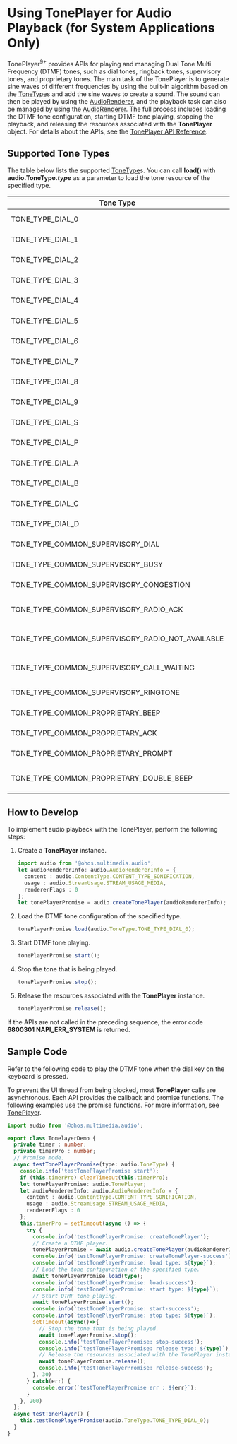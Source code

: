 # Using TonePlayer for Audio Playback (for System Applications Only)

TonePlayer<sup>9+</sup> provides APIs for playing and managing Dual Tone Multi Frequency (DTMF) tones, such as dial tones, ringback tones, supervisory tones, and proprietary tones. The main task of the TonePlayer is to generate sine waves of different frequencies by using the built-in algorithm based on the [ToneType](../reference/apis/js-apis-audio.md#tonetype9)s and add the sine waves to create a sound. The sound can then be played by using the [AudioRenderer](../reference/apis/js-apis-audio.md#audiorenderer8), and the playback task can also be managed by using the [AudioRenderer](../reference/apis/js-apis-audio.md#audiorenderer8). The full process includes loading the DTMF tone configuration, starting DTMF tone playing, stopping the playback, and releasing the resources associated with the **TonePlayer** object. For details about the APIs, see the [TonePlayer API Reference](../reference/apis/js-apis-audio.md#toneplayer9).


## Supported Tone Types

The table below lists the supported [ToneType](../reference/apis/js-apis-audio.md#tonetype9)s. You can call **load()** with **audio.ToneType.*type*** as a parameter to load the tone resource of the specified type.

| Tone Type| Value| Description| 
| -------- | -------- | -------- |
| TONE_TYPE_DIAL_0 | 0 | DTMF tone of key 0.| 
| TONE_TYPE_DIAL_1 | 1 | DTMF tone of key 1.| 
| TONE_TYPE_DIAL_2 | 2 | DTMF tone of key 2.| 
| TONE_TYPE_DIAL_3 | 3 | DTMF tone of key 3.| 
| TONE_TYPE_DIAL_4 | 4 | DTMF tone of key 4.| 
| TONE_TYPE_DIAL_5 | 5 | DTMF tone of key 5.| 
| TONE_TYPE_DIAL_6 | 6 | DTMF tone of key 6.| 
| TONE_TYPE_DIAL_7 | 7 | DTMF tone of key 7.| 
| TONE_TYPE_DIAL_8 | 8 | DTMF tone of key 8.| 
| TONE_TYPE_DIAL_9 | 9 | DTMF tone of key 9.| 
| TONE_TYPE_DIAL_S | 10 | DTMF tone of the star key (*).| 
| TONE_TYPE_DIAL_P | 11 | DTMF tone of the pound key (#).| 
| TONE_TYPE_DIAL_A | 12 | DTMF tone of key A.| 
| TONE_TYPE_DIAL_B | 13 | DTMF tone of key B.| 
| TONE_TYPE_DIAL_C | 14 | DTMF tone of key C.| 
| TONE_TYPE_DIAL_D | 15 | DTMF tone of key D.| 
| TONE_TYPE_COMMON_SUPERVISORY_DIAL | 100 | Supervisory tone - dial tone.| 
| TONE_TYPE_COMMON_SUPERVISORY_BUSY | 101 | Supervisory tone - busy.| 
| TONE_TYPE_COMMON_SUPERVISORY_CONGESTION | 102 | Supervisory tone - congestion.| 
| TONE_TYPE_COMMON_SUPERVISORY_RADIO_ACK | 103 | Supervisory tone - radio path acknowledgment.| 
| TONE_TYPE_COMMON_SUPERVISORY_RADIO_NOT_AVAILABLE | 104 | Supervisory tone - radio path not available.| 
| TONE_TYPE_COMMON_SUPERVISORY_CALL_WAITING | 106 | Supervisory tone - call waiting tone.| 
| TONE_TYPE_COMMON_SUPERVISORY_RINGTONE | 107 | Supervisory tone - ringing tone.| 
| TONE_TYPE_COMMON_PROPRIETARY_BEEP | 200 | Proprietary tone - beep tone.| 
| TONE_TYPE_COMMON_PROPRIETARY_ACK | 201 | Proprietary tone - ACK.| 
| TONE_TYPE_COMMON_PROPRIETARY_PROMPT | 203 | Proprietary tone - PROMPT.| 
| TONE_TYPE_COMMON_PROPRIETARY_DOUBLE_BEEP | 204 | Proprietary tone - double beep tone.| 


## How to Develop

To implement audio playback with the TonePlayer, perform the following steps:

1. Create a **TonePlayer** instance.
     
   ```ts
   import audio from '@ohos.multimedia.audio';
   let audioRendererInfo: audio.AudioRendererInfo = {
     content : audio.ContentType.CONTENT_TYPE_SONIFICATION,
     usage : audio.StreamUsage.STREAM_USAGE_MEDIA,
     rendererFlags : 0
   };
   let tonePlayerPromise = audio.createTonePlayer(audioRendererInfo);
   ```

2. Load the DTMF tone configuration of the specified type.
     
   ```ts
   tonePlayerPromise.load(audio.ToneType.TONE_TYPE_DIAL_0);
   ```

3. Start DTMF tone playing.
     
   ```ts
   tonePlayerPromise.start();
   ```

4. Stop the tone that is being played.
     
   ```ts
   tonePlayerPromise.stop();
   ```

5. Release the resources associated with the **TonePlayer** instance.
     
   ```ts
   tonePlayerPromise.release();
   ```

If the APIs are not called in the preceding sequence, the error code **6800301 NAPI_ERR_SYSTEM** is returned.


## Sample Code

Refer to the following code to play the DTMF tone when the dial key on the keyboard is pressed.

To prevent the UI thread from being blocked, most **TonePlayer** calls are asynchronous. Each API provides the callback and promise functions. The following examples use the promise functions. For more information, see [TonePlayer](../reference/apis/js-apis-audio.md#toneplayer9).

  
```ts
import audio from '@ohos.multimedia.audio';

export class TonelayerDemo {
  private timer : number;
  private timerPro : number;
  // Promise mode.
  async testTonePlayerPromise(type: audio.ToneType) {
    console.info('testTonePlayerPromise start');
    if (this.timerPro) clearTimeout(this.timerPro);
    let tonePlayerPromise: audio.TonePlayer;
    let audioRendererInfo: audio.AudioRendererInfo = {
      content : audio.ContentType.CONTENT_TYPE_SONIFICATION,
      usage : audio.StreamUsage.STREAM_USAGE_MEDIA,
      rendererFlags : 0
    };
    this.timerPro = setTimeout(async () => {
      try {
        console.info('testTonePlayerPromise: createTonePlayer');
        // Create a DTMF player.     
        tonePlayerPromise = await audio.createTonePlayer(audioRendererInfo);
        console.info('testTonePlayerPromise: createTonePlayer-success');
        console.info(`testTonePlayerPromise: load type: ${type}`);
        // Load the tone configuration of the specified type.
        await tonePlayerPromise.load(type);
        console.info('testTonePlayerPromise: load-success');
        console.info(`testTonePlayerPromise: start type: ${type}`);
        // Start DTMF tone playing.
        await tonePlayerPromise.start();
        console.info('testTonePlayerPromise: start-success');
        console.info(`testTonePlayerPromise: stop type: ${type}`);
        setTimeout(async()=>{
          // Stop the tone that is being played.
          await tonePlayerPromise.stop();
          console.info('testTonePlayerPromise: stop-success');
          console.info(`testTonePlayerPromise: release type: ${type}`);
          // Release the resources associated with the TonePlayer instance.
          await tonePlayerPromise.release();
          console.info('testTonePlayerPromise: release-success');
        }, 30)
      } catch(err) {
        console.error(`testTonePlayerPromise err : ${err}`);
      }
    }, 200)
  };
  async testTonePlayer() {
    this.testTonePlayerPromise(audio.ToneType.TONE_TYPE_DIAL_0);
  }
}
```
